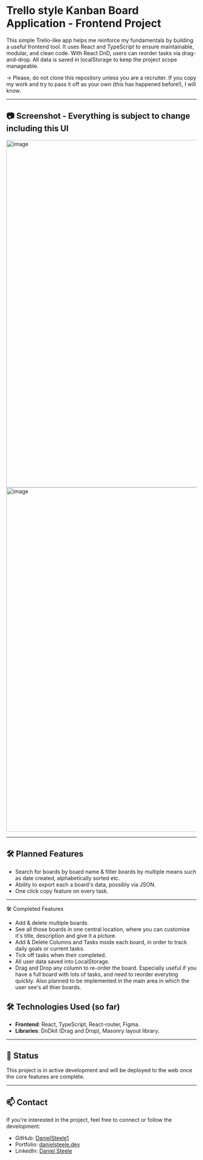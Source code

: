 # Trello style Kanban Board Application - Frontend Project

This simple Trello-like app helps me reinforce my fundamentals by building a useful frontend tool. It uses React and TypeScript to ensure maintainable, modular, and clean code. 
With React DnD, users can reorder tasks via drag-and-drop. All data is saved in localStorage to keep the project scope manageable.

 -> Please, do not clone this repository unless you are a recruiter. If you copy my work and try to pass it off as your own (this has happened before!), I will know. 

---
## 📷 Screenshot - Everything is subject to change including this UI

<img width="1607" height="917" alt="image" src="https://github.com/user-attachments/assets/7c7c709a-2a9f-446b-8a54-947b47fbd7b6" />

<img width="1782" height="909" alt="image" src="https://github.com/user-attachments/assets/4f00deb5-5a4f-4e8e-b509-73000ec5b567" />

---
## 🛠 Planned Features

- Search for boards by board name & filter boards by multiple means such as date created, alphabetically sorted etc. 
- Ability to export each a board's data, possibly via JSON. 
- One click copy feature on every task.

---

🛠 Completed Features
- Add & delete multiple boards.
- See all those boards in one central location, where you can customise it's title, description and give it a picture.
- Add & Delete Columns and Tasks inside each board, in order to track daily goals or current tasks.
- Tick off tasks when their completed.
- All user data saved into LocalStorage. 
- Drag and Drop any column to re-order the board. Especially useful if you have a full board with lots of tasks, and need to reorder everyting quickly. Also planned to be implemented in the main area in which the user see's all thier boards.

## 🛠 Technologies Used (so far)

- **Frontend**: React, TypeScript, React-router, Figma.
- **Libraries**: DnDkit (Drag and Drop), Masonry layout library.

---

## 📌 Status

This project is in active development and will be deployed to the web once the core features are complete. 

---

## 📫 Contact

If you're interested in the project, feel free to connect or follow the development:

- GitHub: [DanielSteele1](https://github.com/DanielSteele1)
- Portfolio: [danielsteele.dev](https://danielsteele.dev)
- LinkedIn: [Daniel Steele](https://www.linkedin.com/in/daniel-steele1)

